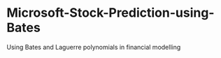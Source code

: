 # Microsoft-Stock-Prediction-using-Bates
Using Bates and Laguerre polynomials in financial modelling
